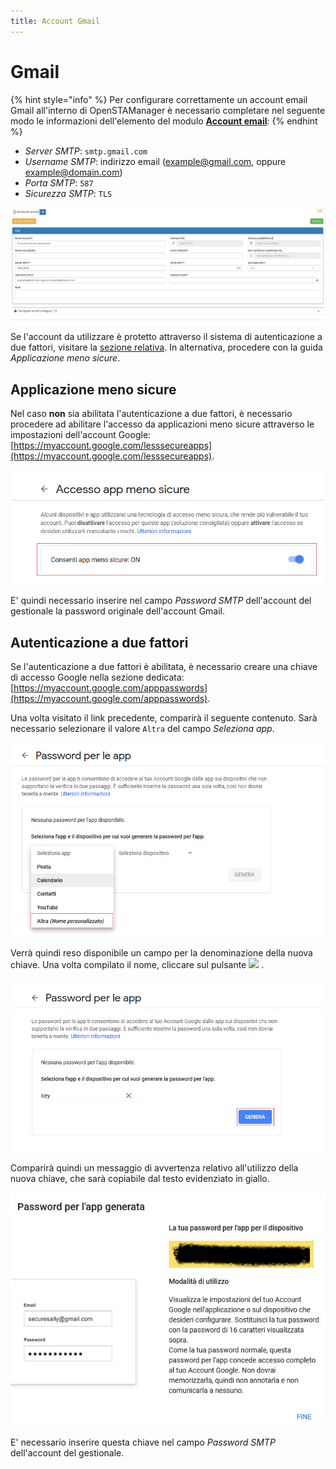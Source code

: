 ```yaml
---
title: Account Gmail
---
```


# Gmail

{% hint style="info" %}
Per configurare correttamente un account email Gmail all'interno di OpenSTAManager è necessario completare nel seguente modo le informazioni dell'elemento del modulo [**Account email**](account.md):
{% endhint %}

* _Server SMTP_: `smtp.gmail.com`
* _Username SMTP_: indirizzo email (example@gmail.com, oppure example@domain.com)
* _Porta SMTP_: `587`
* _Sicurezza SMTP_: `TLS`

![Screenshot creazione account email gmail](../../.gitbook/assets/AccountEmailGmail.PNG)

Se l'account da utilizzare è protetto attraverso il sistema di autenticazione a due fattori, visitare la [sezione relativa](https://github.com/devcode-it/devcode-it.github.io/tree/c372246fd4462ad0101f4f643f1719d85d3d3249/\_openstamanager/guide/modules/email/autenticazione-a-due-fattori/README.md). In alternativa, procedere con la guida _Applicazione meno sicure_.

## Applicazione meno sicure

Nel caso **non** sia abilitata l'autenticazione a due fattori, è necessario procedere ad abilitare l'accesso da applicazioni meno sicure attraverso le impostazioni dell'account Google: [https://myaccount.google.com/lesssecureapps](https://myaccount.google.com/lesssecureapps).

![Consenso app meno sicure](../../.gitbook/assets/AppMenoSicure.PNG)

E' quindi necessario inserire nel campo _Password SMTP_ dell'account del gestionale la password originale dell'account Gmail.

## Autenticazione a due fattori

Se l'autenticazione a due fattori è abilitata, è necessario creare una chiave di accesso Google nella sezione dedicata: [https://myaccount.google.com/apppasswords](https://myaccount.google.com/apppasswords).

Una volta visitato il link precedente, comparirà il seguente contenuto. Sarà necessario selezionare il valore `Altra` del campo _Seleziona app_.

![Screenshot autenticazione a due fattori](../../.gitbook/assets/PasswordPerLeApp.PNG)

Verrà quindi reso disponibile un campo per la denominazione della nuova chiave. Una volta compilato il nome, cliccare sul pulsante ![](https://github.com/devcode-it/openstamanager-docs/tree/5242b6a23c677db2f5451152c8e4c4aded3a99cf/.gitbook/assets/genera-1.PNG) .

![Screenshot autenticazione a due fattori](../../.gitbook/assets/Genera.PNG)

Comparirà quindi un messaggio di avvertenza relativo all'utilizzo della nuova chiave, che sarà copiabile dal testo evidenziato in giallo.

![Password per l'app generata](../../.gitbook/assets/PswGenerata.PNG)

E' necessario inserire questa chiave nel campo _Password SMTP_ dell'account del gestionale.
